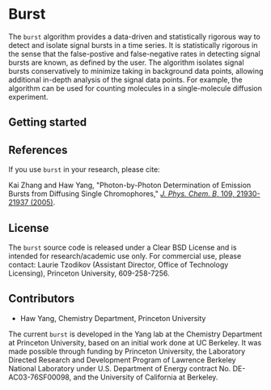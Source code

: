 # Burst

The `burst` algorithm provides a data-driven and statistically rigorous way to detect and isolate signal bursts in a time series. It is statistically rigorous in the sense that the false-postive and false-negative rates in detecting signal bursts are known, as defined by the user. The algorithm isolates signal bursts conservatively to minimize taking in background data points, allowing additional in-depth analysis of the signal data points. For example, the algorithm can be used for counting molecules in a single-molecule diffusion experiment.

## Getting started

## References

If you use `burst` in your research, please cite:

Kai Zhang and Haw Yang, "Photon-by-Photon Determination of Emission Bursts from Diffusing Single Chromophores," [_J. Phys. Chem. B_, 109, 21930-21937 (2005)](http://dx.doi.org/10.1021/jp0546047).

## License

The `burst` source code is released under a Clear BSD License and is intended for research/academic use only. For commercial use, please contact: Laurie Tzodikov (Assistant Director, Office of Technology Licensing), Princeton University, 609-258-7256.

## Contributors

* Haw Yang, Chemistry Department, Princeton University

The current `burst` is developed in the Yang lab at the Chemistry Department at Princeton University, based on an initial work done at UC Berkeley. It was made possible through funding by Princeton University, the Laboratory Directed Research and Development Program of Lawrence Berkeley National Laboratory under U.S. Department of Energy contract No. DE-AC03-76SF00098, and the University of California at Berkeley.
